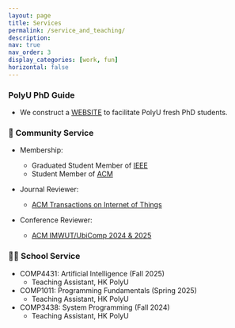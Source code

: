 ```yaml
---
layout: page
title: Services
permalink: /service_and_teaching/
description: 
nav: true
nav_order: 3
display_categories: [work, fun]
horizontal: false
---
```


### PolyU PhD Guide
- We construct a [WEBSITE](https://polyu-survival.readthedocs.io/en/latest/index.html) to facilitate PolyU fresh PhD students.

### 🏫 Community Service
  - Membership:
    - Graduated Student Member of [IEEE](https://www.ieee.org/)
    - Student Member of [ACM](https://www.acm.org/)
    
  - Journal Reviewer:
    - [ACM Transactions on Internet of Things](https://dl.acm.org/journal/TIOT)
  
  - Conference Reviewer:
    - [ACM IMWUT/UbiComp 2024 & 2025](https://dl.acm.org/journal/imwut)
   

### 🧑‍🎓 School Service
  - COMP4431: Artificial Intelligence (Fall 2025)
    - Teaching Assistant, HK PolyU
  - COMP1011: Programming Fundamentals (Spring 2025)
    - Teaching Assistant, HK PolyU 
  - COMP3438: System Programming (Fall 2024)
    - Teaching Assistant, HK PolyU
